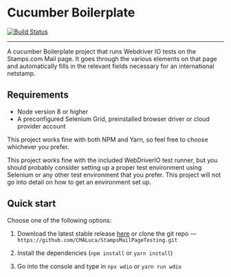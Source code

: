 Cucumber Boilerplate
====================

[![Build Status](https://travis-ci.org/webdriverio/cucumber-boilerplate.svg?branch=master)](https://travis-ci.org/webdriverio/cucumber-boilerplate)

***

A cucumber Boilerplate project that runs Webdriver IO tests on the Stamps.com Mail page. It goes through the various elements on that page and automatically fills in the relevant fields necessary for an international netstamp.

## Requirements

- Node version 8 or higher
- A preconfigured Selenium Grid, preinstalled browser driver or cloud provider account

This project works fine with both NPM and Yarn, so feel free to choose whichever you prefer.

This project works fine with the included WebDriverIO test runner, but you should probably consider setting up a proper test environment using Selenium or any other test environment that you prefer. This project will not go into detail on how to get an environment set up.

## Quick start

Choose one of the following options:

1. Download the latest stable release [here](https://github.com/CMALuca/StampsMailPageTesting/archive/master.zip) or clone the git repo — `https://github.com/CMALuca/StampsMailPageTesting.git`

2. Install the dependencies (`npm install` or `yarn install`)

3. Go into the console and type in `npx wdio` or `yarn run wdio`

